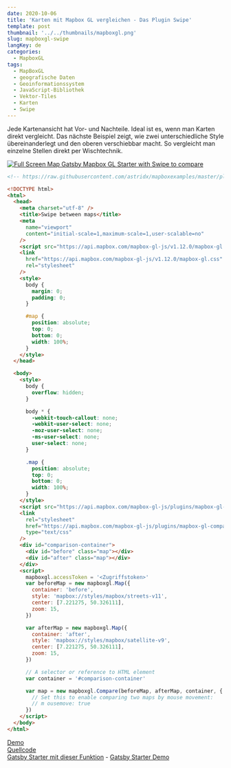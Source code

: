 ```yaml
---
date: 2020-10-06
title: 'Karten mit Mapbox GL vergleichen - Das Plugin Swipe'
template: post
thumbnail: '../../thumbnails/mapboxgl.png'
slug: mapboxgl-swipe
langKey: de
categories:
  - MapboxGL
tags:
  - MapBoxGL
  - geografische Daten
  - Geoinformationssystem
  - JavaScript-Bibliothek
  - Vektor-Tiles
  - Karten
  - Swipe
---
```


Jede Kartenansicht hat Vor- und Nachteile. Ideal ist es, wenn man Karten direkt vergleicht. Das nächste Beispiel zeigt, wie zwei unterschiedliche Style übereinanderlegt und den oberen verschiebbar macht. So vergleicht man einzelne Stellen direkt per Wischtechnik.

[![Full Screen Map Gatsby Mapbox GL Starter with Swipe to compare](https://user-images.githubusercontent.com/9974686/97810147-16d77300-1c72-11eb-8573-d464b249af22.png)](https://astridx.github.io/gatsbystarter/gatsby-starter-mapbox-examples/map-swipe)

```html {numberLines: -2}
<!-- https://raw.githubusercontent.com/astridx/mapboxexamples/master/plugins/mapbox-gl-compare-swipe-between-maps.html -->

<!DOCTYPE html>
<html>
  <head>
    <meta charset="utf-8" />
    <title>Swipe between maps</title>
    <meta
      name="viewport"
      content="initial-scale=1,maximum-scale=1,user-scalable=no"
    />
    <script src="https://api.mapbox.com/mapbox-gl-js/v1.12.0/mapbox-gl.js"></script>
    <link
      href="https://api.mapbox.com/mapbox-gl-js/v1.12.0/mapbox-gl.css"
      rel="stylesheet"
    />
    <style>
      body {
        margin: 0;
        padding: 0;
      }

      #map {
        position: absolute;
        top: 0;
        bottom: 0;
        width: 100%;
      }
    </style>
  </head>

  <body>
    <style>
      body {
        overflow: hidden;
      }

      body * {
        -webkit-touch-callout: none;
        -webkit-user-select: none;
        -moz-user-select: none;
        -ms-user-select: none;
        user-select: none;
      }

      .map {
        position: absolute;
        top: 0;
        bottom: 0;
        width: 100%;
      }
    </style>
    <script src="https://api.mapbox.com/mapbox-gl-js/plugins/mapbox-gl-compare/v0.4.0/mapbox-gl-compare.js"></script>
    <link
      rel="stylesheet"
      href="https://api.mapbox.com/mapbox-gl-js/plugins/mapbox-gl-compare/v0.4.0/mapbox-gl-compare.css"
      type="text/css"
    />
    <div id="comparison-container">
      <div id="before" class="map"></div>
      <div id="after" class="map"></div>
    </div>
    <script>
      mapboxgl.accessToken = '<Zugriffstoken>'
      var beforeMap = new mapboxgl.Map({
        container: 'before',
        style: 'mapbox://styles/mapbox/streets-v11',
        center: [7.221275, 50.326111],
        zoom: 15,
      })

      var afterMap = new mapboxgl.Map({
        container: 'after',
        style: 'mapbox://styles/mapbox/satellite-v9',
        center: [7.221275, 50.326111],
        zoom: 15,
      })

      // A selector or reference to HTML element
      var container = '#comparison-container'

      var map = new mapboxgl.Compare(beforeMap, afterMap, container, {
        // Set this to enable comparing two maps by mouse movement:
        // m ousemove: true
      })
    </script>
  </body>
</html>
```

[Demo](https://astridx.github.io/mapboxexamples/plugins/mapbox-gl-compare-swipe-between-maps.html)  
[Quellcode](https://github.com/astridx/mapboxexamples/blob/master/plugins/mapbox-gl-compare-swipe-between-maps.html)  
[Gatsby Starter mit dieser Funktion](https://github.com/astridx/gatsby-starter-mapbox-examples) - [Gatsby Starter Demo](https://astridx.github.io/gatsbystarter/gatsby-starter-mapbox-examples/)
